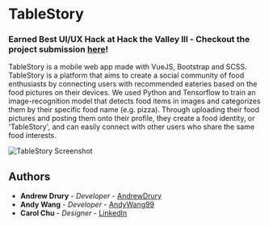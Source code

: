 # TableStory

### Earned Best UI/UX Hack at Hack the Valley lll - Checkout the project submission [here](https://hackthevalleyiii.hackerearth.com/challenges/hackathon/hack-the-valley-iii/dashboard/77c4718/submission/)!

TableStory is a mobile web app made with VueJS, Bootstrap and SCSS. TableStory is a platform that aims to create a social community of food enthusiasts by connecting users with recommended eateries based on the food pictures on their devices. We used Python and Tensorflow to train an image-recognition model that detects food items in images and categorizes them by their specific food name (e.g. pizza). Through uploading their food pictures and posting them onto their profile, they create a food identity, or 'TableStory', and can easily connect with other users who share the same food interests.

![TableStory Screenshot](https://andrewdrury.github.io/img/TableStoryGrouped1.JPG)

## Authors

* **Andrew Drury** - *Developer* - [AndrewDrury](https://github.com/AndrewDrury)
* **Andy Wang** - *Developer* - [AndyWang99](https://github.com/AndyWang99)
* **Carol Chu** - *Designer* - [LinkedIn](https://www.linkedin.com/in/cr3chu/)
